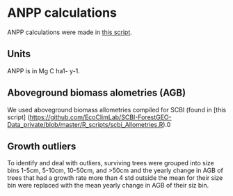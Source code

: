 # ANPP calculations

ANPP calculations were made in [this script](https://github.com/EcoClimLab/SCBI-ForestGEO-Data_private/blob/master/R_scripts/Calculate_ANPP.R).

## Units
ANPP is in Mg C ha1- y-1.


## Aboveground biomass alometries (AGB)
We used aboveground biomass allometries compiled for SCBI (found in [this script] (https://github.com/EcoClimLab/SCBI-ForestGEO-Data_private/blob/master/R_scripts/scbi_Allometries.R).0
 
## Growth outliers
To identify and deal with outliers, surviving trees were grouped into size bins 1-5cm, 5-10cm, 10-50cm, and >50cm and the yearly change in AGB
of trees that had a growth rate more than 4 std outside the mean for their size bin were replaced with the mean yearly change in AGB of their siz bin.

